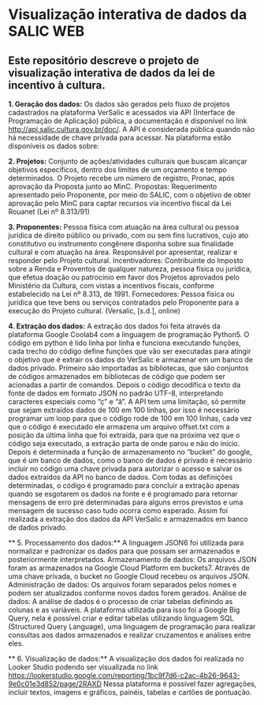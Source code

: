 # Visualização interativa de dados da SALIC WEB

## Este repositório descreve o projeto de visualização interativa de dados da lei de incentivo à cultura.

**1. Geração dos dados:** Os dados são gerados pelo fluxo de projetos cadastrados na plataforma VerSalic e acessados via API (Interface de Programação de Aplicação) pública, a documentação é disponível no link <http://api.salic.cultura.gov.br/doc/>. A API é considerada pública quando não há necessidade de chave privada para acessar. Na plataforma estão disponíveis os dados sobre:

**2. Projetos:** Conjunto de ações/atividades culturais que buscam alcançar objetivos específicos, dentro dos limites de um orçamento e tempo determinados. O Projeto recebe um número de registro, Pronac, após aprovação da Proposta junto ao MinC.
Propostas: Requerimento apresentado pelo Proponente, por meio do SALIC, com o objetivo de obter aprovação pelo MinC para captar recursos via incentivo fiscal da Lei Rouanet (Lei nº 8.313/91)

**3. Proponentes:** Pessoa física com atuação na área cultural ou pessoa jurídica de direito público ou privado, com ou sem fins lucrativos, cujo ato constitutivo ou instrumento congênere disponha sobre sua finalidade cultural e com atuação na área. Responsável por apresentar, realizar e responder pelo Projeto cultural.
Incentivadores: Contribuinte do Imposto sobre a Renda e Proventos de qualquer natureza, pessoa física ou jurídica, que efetua doação ou patrocínio em favor dos Projetos aprovados pelo Ministério da Cultura, com vistas a incentivos fiscais, conforme estabelecido na Lei nº 8.313, de 1991.
Fornecedores: Pessoa física ou jurídica que teve bens ou serviços contratados pelo Proponente para a execução do Projeto cultural. (Versalic, [s.d.], online)

**4. Extração dos dados:** A extração dos dados foi feita através da plataforma Google Coolab4 com a linguagem de programação Python5. O código em python é lido linha por linha e funciona executando funções, cada trecho do código define funções que vão ser executadas para atingir o objetivo que é extrair os dados do VerSalic e armazenar em um banco de dados privado. Primeiro são importadas as bibliotecas, que são conjuntos de códigos armazenados em bibliotecas de código que podem ser acionadas a partir de comandos. Depois o código decodifica o texto da fonte de dados em formato JSON no padrão UTF-8, interpretando caracteres especiais como “ç” e “ã”. A API tem uma limitação, só permite que sejam extraídos dados de 100 em 100 linhas, por isso é necessário programar um loop para que o código rode de 100 em 100 linhas, cada vez que o código é executado ele armazena um arquivo offset.txt com a posição da última linha que foi extraída, para que na próxima vez que o código seja executado, a extração parta de onde parou e não do início. Depois é determinada a função de armazenamento no “bucket” do google, que é um banco de dados, como o banco de dados é privado é necessário incluir no código uma chave privada para autorizar o acesso e salvar os dados extraídos da API no banco de dados. Com todas as definições determinadas, o código é programado para concluir a extração apenas quando se esgotarem os dados na fonte e é programado para retornar mensagens de erro pré determinadas para alguns erros previstos e uma mensagem de sucesso caso tudo ocorra como esperado. Assim foi realizada a extração dos dados da API VerSalic e armazenados em banco de dados privado.

** 5. Processamento dos dados:** A linguagem JSON6 foi utilizada para normalizar e padronizar os dados para que possam ser armazenados e posteriormente interpretados.
Armazenamento de dados: Os arquivos JSON foram as armazenados na Google Cloud Platform em buckets7. Através de uma chave privada, o bucket no Google Cloud recebeu os arquivos JSON.
Administração de dados: Os arquivos foram separados pelos nomes e podem ser atualizados conforme novos dados forem gerados.
Análise de dados: A análise de dados é o processo de criar tabelas definindo as colunas e as variáveis. A plataforma utilizada para isso foi a Google Big Query, nela é possível criar e editar tabelas utilizando linguagem SQL (Structured Query Language), uma linguagem de programação para realizar consultas aos dados armazenados e realizar cruzamentos e análises entre eles.

** 6. Visualização de dados:** A visualização dos dados foi realizada no Looker Studio podendo ser visualizada no link <https://lookerstudio.google.com/reporting/1bc9f7d6-c2ac-4b26-9643-9e0c01e3d852/page/2RAXD> Nessa plataforma é possível fazer agregações, incluir textos, imagens e gráficos, painéis, tabelas e cartões de pontuação.

